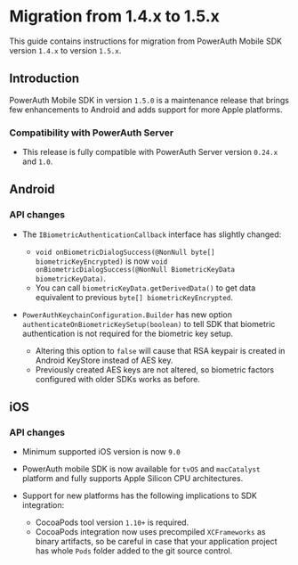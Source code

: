 # Migration from 1.4.x to 1.5.x

This guide contains instructions for migration from PowerAuth Mobile SDK version `1.4.x` to version `1.5.x`.

## Introduction

PowerAuth Mobile SDK in version `1.5.0` is a maintenance release that brings few enhancements to Android and adds support for more Apple platforms.

### Compatibility with PowerAuth Server

- This release is fully compatible with PowerAuth Server version `0.24.x` and `1.0`.

## Android

### API changes

- The `IBiometricAuthenticationCallback` interface has slightly changed:
  - `void onBiometricDialogSuccess(@NonNull byte[] biometricKeyEncrypted)` is now `void onBiometricDialogSuccess(@NonNull BiometricKeyData biometricKeyData)`.
  - You can call `biometricKeyData.getDerivedData()` to get data equivalent to previous `byte[] biometricKeyEncrypted`.

- `PowerAuthKeychainConfiguration.Builder` has new option `authenticateOnBiometricKeySetup(boolean)` to tell SDK that biometric authentication is not required for the biometric key setup.
  - Altering this option to `false` will cause that RSA keypair is created in Android KeyStore instead of AES key.
  - Previously created AES keys are not altered, so biometric factors configured with older SDKs works as before.

## iOS

### API changes

- Minimum supported iOS version is now `9.0`

- PowerAuth mobile SDK is now available for `tvOS` and `macCatalyst` platform and fully supports Apple Silicon CPU architectures.

- Support for new platforms has the following implications to SDK integration:
  - CocoaPods tool version `1.10+` is required.
  - CocoaPods integration now uses precompiled `XCFrameworks` as binary artifacts, so be careful in case that your application project has whole `Pods` folder added to the git source control. 

